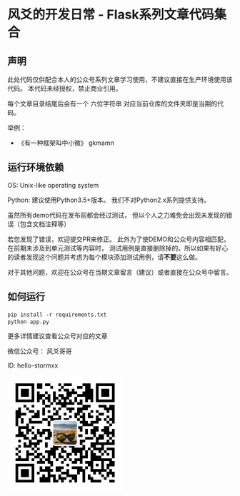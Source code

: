 风爻的开发日常 - Flask系列文章代码集合
====


声明
--
此处代码仅供配合本人的公众号系列文章学习使用，不建议直接在生产环境使用该代码。
本代码未经授权，禁止商业引用。

每个文章目录结尾后会有一个 六位字符串 对应当前仓库的文件夹即是当期的代码。


举例：

- 《有一种框架叫中小微》 gkmamn



运行环境依赖
-------------

OS: Unix-like operating system

Python:
建议使用Python3.5+版本。
我们不对Python2.x系列提供支持。


虽然所有demo代码在发布前都会经过测试，
但以个人之力难免会出现未发现的错误（包含文档注释等）

若您发现了错误，欢迎提交PR来修正。
此外为了使DEMO和公众号内容相匹配，在前期未涉及到单元测试等内容时，
测试用例是直接删除掉的。所以如果有好心的读者发现这个问题并考虑为每个模块添加测试用例，请**不要**这么做。


对于其他问题，欢迎在公众号在当期文章留言（建议）或者直接在公众号中留言。


如何运行
-------------

```
pip install -r requirements.txt
python app.py
```

更多详情建议查看公众号对应的文章


微信公众号： 风爻哥哥

ID: hello-stormxx

![扫码关注](./static/hello-stormxx.jpg?raw=true "风爻哥哥")


